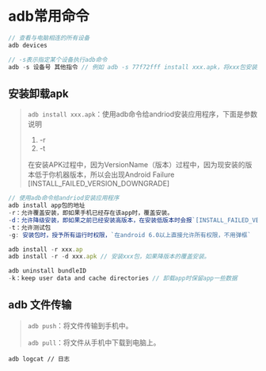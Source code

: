 # adb常用命令

```javascript
// 查看与电脑相连的所有设备
adb devices 

// -s表示指定某个设备执行adb命令
adb -s 设备号 其他指令 // 例如 adb -s 77f72fff install xxx.apk，将xxx包安装到77f72fff设备中。		
```



## 安装卸载apk

> `adb install xxx.apk`：使用adb命令给andriod安装应用程序，下面是参数说明
>
> 1. -r
> 2. -t
>
> 在安装APK过程中，因为VersionName（版本）过程中，因为现安装的版本低于你机器版本，所以会出现Android Failure [INSTALL_FAILED_VERSION_DOWNGRADE]

```javascript
// 使用adb命令给andriod安装应用程序
adb install app包的地址
-r：允许覆盖安装，即如果手机已经存在该app时，覆盖安装。
-d：允许降级安装，即如果之前已经安装高版本，在安装低版本时会报`[INSTALL_FAILED_VERSION_DOWNGRADE]`错误。
-t：允许测试包
-g: 安装包时，授予所有运行时权限，`在android 6.0以上直接允许所有权限，不用弹框`

adb install -r xxx.ap
adb install -r -d xxx.apk // 安装xxx包，如果降版本的覆盖安装。
```

```javascript
adb uninstall bundleID
-k：keep user data and cache directories // 卸载app时保留app一些数据
```

## adb 文件传输

> `adb push`：将文件传输到手机中。
>
> `adb pull`：将文件从手机中下载到电脑上。 

```
adb logcat // 日志
```

